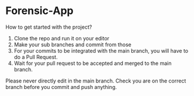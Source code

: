 # Forensic-App

How to get started with the project? 
1. Clone the repo and run it on your editor
2. Make your sub branches and commit from those
3. For your commits to be integrated with the main branch, you will have to do a Pull Request. 
4. Wait for your pull request to be accepted and merged to the main branch. 

Please never directly edit in the main branch. Check you are on the correct branch before you commit and push anything. 

